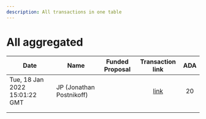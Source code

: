 ```yaml
---
description: All transactions in one table
---
```


# All aggregated



<table><thead><tr><th>Date</th><th>Name</th><th data-type="select">Funded Proposal</th><th align="center">Transaction link</th><th align="center">ADA</th></tr></thead><tbody><tr><td>Tue, 18 Jan 2022 15:01:22 GMT</td><td>JP (Jonathan Postnikoff)</td><td></td><td align="center"><a href="https://github.com/cctreasury/Treasury-system/blob/main/Transaction%20recordings/Fund6/Power-Up-The-Catalyst-Circle/CC-Admin-Comm-Org-tools/1642563878034-JP-(Jonathan-Postnikoff).md">link</a></td><td align="center">20</td></tr><tr><td></td><td></td><td></td><td align="center"></td><td align="center"></td></tr><tr><td></td><td></td><td></td><td align="center"></td><td align="center"></td></tr></tbody></table>
